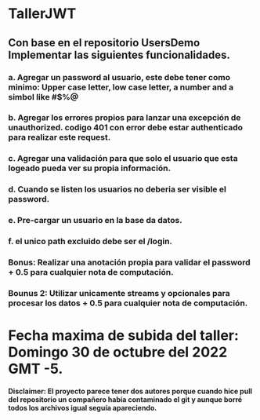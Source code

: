 # TallerJWT

## Con base en el repositorio UsersDemo Implementar las siguientes funcionalidades.

### a. Agregar un password al usuario, este debe tener como minimo: Upper case letter, low case letter, a number and a simbol like #$%@
### b. Agregar los errores propios para lanzar una excepción de unauthorized. codigo 401 con error debe estar authenticado para realizar este request.
### c. Agregar una validación para que solo el usuario que esta logeado pueda ver su propia información.
### d. Cuando se listen los usuarios no deberia ser visible el password.
### e. Pre-cargar un usuario en la base da datos.
### f. el unico path excluido debe ser el /login.

### Bonus: Realizar una anotación propia para validar el password + 0.5 para cualquier nota de computación.
### Bounus 2: Utilizar unicamente streams y opcionales para procesar los datos + 0.5 para cualquier nota de computación.


# Fecha maxima de subida del taller: Domingo 30 de octubre del 2022 GMT -5.



#### Disclaimer: El proyecto parece tener dos autores porque cuando hice pull del repositorio un compañero había contaminado el git y aunque borré todos los archivos igual seguía apareciendo.
